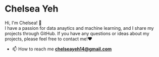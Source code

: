 # Chelsea Yeh
Hi, I'm Chelsea! 👋  
I have a passion for data anaytics and machine learning, and I share my projects through GitHub. If you have any questions or ideas about my projects, please feel free to contact me!❤️
 
- 📫 How to reach me **chelseayeh14@gmail.com**

